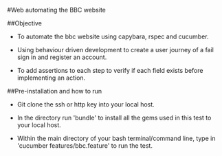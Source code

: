 #Web automating the BBC website

##Objective

- To automate the bbc website using capybara, rspec and cucumber.

- Using behaviour driven development to create a user journey of a fail sign in and register an account.

- To add assertions to each step to verify if each field exists before implementing an action.


##Pre-installation and how to run

- Git clone the ssh or http key into your local host.

- In the directory run 'bundle' to install all the gems used in this test to your local host.

- Within the main directory of your bash terminal/command line, type in 'cucumber features/bbc.feature'
to run the test. 